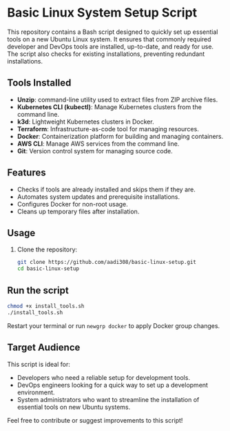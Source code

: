 # Basic Linux System Setup Script

This repository contains a Bash script designed to quickly set up essential tools on a new Ubuntu Linux system. It ensures that commonly required developer and DevOps tools are installed, up-to-date, and ready for use. The script also checks for existing installations, preventing redundant installations.

## Tools Installed

- **Unzip**: command-line utility used to extract files from ZIP archive files.
- **Kubernetes CLI (kubectl)**: Manage Kubernetes clusters from the command line.
- **k3d**: Lightweight Kubernetes clusters in Docker.
- **Terraform**: Infrastructure-as-code tool for managing resources.
- **Docker**: Containerization platform for building and managing containers.
- **AWS CLI**: Manage AWS services from the command line.
- **Git**: Version control system for managing source code.

## Features

- Checks if tools are already installed and skips them if they are.
- Automates system updates and prerequisite installations.
- Configures Docker for non-root usage.
- Cleans up temporary files after installation.

## Usage

1. Clone the repository:

   ```bash
   git clone https://github.com/aadi308/basic-linux-setup.git
   cd basic-linux-setup

## Run the script

```bash
chmod +x install_tools.sh
./install_tools.sh
```

Restart your terminal or run `newgrp docker` to apply Docker group changes.

## Target Audience

This script is ideal for:

- Developers who need a reliable setup for development tools.
- DevOps engineers looking for a quick way to set up a development environment.
- System administrators who want to streamline the installation of essential tools on new Ubuntu systems.

Feel free to contribute or suggest improvements to this script!
